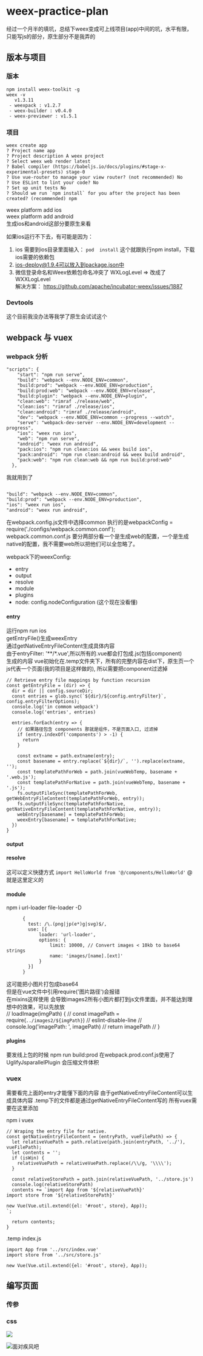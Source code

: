 # weex-practice-plan
经过一个月半的填坑，总结下weex变成可上线项目(app)中间的坑，水平有限，只能写js的部分，原生部分不是我弄的

## 版本与项目

### 版本
```
npm install weex-toolkit -g
weex -v
   v1.3.11
 - weexpack : v1.2.7
 - weex-builder : v0.4.0
 - weex-previewer : v1.5.1
```

### 项目
```
weex create app
? Project name app
? Project description A weex project
? Select weex web render latest
? Babel compiler (https://babeljs.io/docs/plugins/#stage-x-experimental-presets) stage-0
? Use vue-router to manage your view router? (not recommended) No
? Use ESLint to lint your code? No
? Set up unit tests No
? Should we run `npm install` for you after the project has been created? (recommended) npm
```

weex platform add ios<br/>
weex platform add android<br/>
生成ios和android这部分要原生来看

如果ios运行不下去，有可能是因为：
1. ios 需要到ios目录里面输入：
```pod  install```
这个就跟执行npm install，下载ios需要的依赖包
2. ios-deploy@1.9.4可以放入到package.json中
3. 微信登录命名和Weex依赖包命名冲突了 WXLogLevel => 改成了WXXLogLevel<br/>
解决方案： https://github.com/apache/incubator-weex/issues/1887

### Devtools
这个目前我没办法等我学了原生会试试这个

## webpack 与 vuex

### webpack 分析
```
"scripts": {
    "start": "npm run serve",
    "build": "webpack --env.NODE_ENV=common",
    "build:prod": "webpack --env.NODE_ENV=production",
    "build:prod:web": "webpack --env.NODE_ENV=release",
    "build:plugin": "webpack --env.NODE_ENV=plugin",
    "clean:web": "rimraf ./release/web",
    "clean:ios": "rimraf ./release/ios",
    "clean:android": "rimraf ./release/android",
    "dev": "webpack --env.NODE_ENV=common --progress --watch",
    "serve": "webpack-dev-server --env.NODE_ENV=development --progress",
    "ios": "weex run ios",
    "web": "npm run serve",
    "android": "weex run android",
    "pack:ios": "npm run clean:ios && weex build ios",
    "pack:android": "npm run clean:android && weex build android",
    "pack:web": "npm run clean:web && npm run build:prod:web"
  },
```

我就用到了

```

"build": "webpack --env.NODE_ENV=common",
"build:prod": "webpack --env.NODE_ENV=production",
"ios": "weex run ios",
"android": "weex run android",

```

在webpack.config.js文件中选择common 执行的是webpackConfig = require('./configs/webpack.common.conf');<br/>
webpack.common.conf.js 要分两部分看一个是生成web的配置，一个是生成native的配置，我不需要web所以把他们可以全忽略了。<br/>

webpack下的weexConfig:

* entry
* output
* resolve
* module
* plugins
* node: config.nodeConfiguration (这个现在没看懂)

#### entry
运行npm run ios<br/>
getEntryFile()生成weexEntry<br/>
通过getNativeEntryFileContent生成具体内容<br/>
由于entryFilter: '**/*.vue',所以所有的.vue都会打包成.js(包括component)<br/>
生成的内容 vue初始化在.temp文件夹下，所有的完整内容在dist下，原生页一个js代表一个页面(我的项目是这样做的), 所以需要把component过滤掉

```
// Retrieve entry file mappings by function recursion
const getEntryFile = (dir) => {
  dir = dir || config.sourceDir;
  const entries = glob.sync(`${dir}/${config.entryFilter}`, config.entryFilterOptions);
  console.log('in commom webpack')
  console.log('entries', entries)

  entries.forEach(entry => {
    // 如果路径包含 components 那就是组件，不是页面入口, 过滤掉
    if (entry.indexOf('components') > -1) {
      return
    }

    const extname = path.extname(entry);
    const basename = entry.replace(`${dir}/`, '').replace(extname, '');
    const templatePathForWeb = path.join(vueWebTemp, basename + '.web.js');
    const templatePathForNative = path.join(vueWebTemp, basename + '.js');
    fs.outputFileSync(templatePathForWeb, getWebEntryFileContent(templatePathForWeb, entry));
    fs.outputFileSync(templatePathForNative, getNativeEntryFileContent(templatePathForNative, entry));
    webEntry[basename] = templatePathForWeb;
    weexEntry[basename] = templatePathForNative;
  })
}
```

#### output

#### resolve
这可以定义快捷方式
```import HelloWorld from '@/components/HelloWorld'```
@就是这里定义的

#### module
npm i url-loader file-loader -D
```
      {
        test: /\.(png|jp(e*)g|svg)$/,  
        use: [{
            loader: 'url-loader',
            options: { 
                limit: 10000, // Convert images < 10kb to base64 strings
                name: 'images/[name].[ext]'
            }
        }]
      }
```
这可能把小图片打包成base64<br/>
但是在vue文件中引用require('图片路径')会报错<br/>
在mixins这样使用 会导致images2所有小图片都打到js文件里面，并不能达到理想中的效果，可以先放放<br/>
// loadImage(imgPath) {
//   const imagePath = require(`../images2/${imgPath}`) // eslint-disable-line
//   console.log('imagePath: ', imagePath)
//   return imagePath
// }

#### plugins
要发线上包的时候
npm run build:prod
在webpack.prod.conf.js使用了UglifyJsparallelPlugin 会压缩文件体积

### vuex
需要看完上面的entry才能懂下面的内容
由于getNativeEntryFileContent可以生成具体内容 
.temp下的文件都是通过getNativeEntryFileContent写的
所有vuex需要在这里添加

npm i vuex
```
// Wraping the entry file for native.
const getNativeEntryFileContent = (entryPath, vueFilePath) => {
  let relativeVuePath = path.relative(path.join(entryPath, '../'), vueFilePath);
  let contents = '';
  if (isWin) {
    relativeVuePath = relativeVuePath.replace(/\\/g, '\\\\');
  }

  const relativeStorePath = path.join(relativeVuePath, '../store.js')
  console.log(relativeStorePath)
  contents += `import App from '${relativeVuePath}'
import store from '${relativeStorePath}'

new Vue(Vue.util.extend({el: '#root', store}, App));
`;
  
  return contents;
}
```

.temp index.js
```
import App from '../src/index.vue'
import store from '../src/store.js'

new Vue(Vue.util.extend({el: '#root', store}, App));
```


## 编写页面
### 传参
### css

![](img/batch-another.png)

![面对疾风吧](http://upload-images.jianshu.io/upload_images/3876828-a4346506018aa44f.gif?imageMogr2/auto-orient/strip "哈赛给 啊痛")
